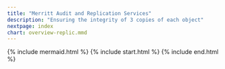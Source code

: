 ```yaml
---
title: "Merritt Audit and Replication Services"
description: "Ensuring the integrity of 3 copies of each object"
nextpage: index
chart: overview-replic.mmd
---
```


{% include mermaid.html %}
{% include start.html %}
{% include end.html %}

